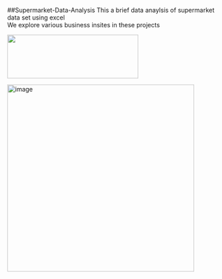 ##Supermarket-Data-Analysis
This a brief data anaylsis of supermarket data set using excel             
We explore various business insites in these projects

<p>
  <img src = "https://www.python.org/static/community_logos/python-logo-master-v3-TM-flattened.png" width="300" height="100">
</p>
 <img width="428" alt="image" src="https://github.com/Nott-Sid/Supermarket-Data-Analysis/assets/157887085/0a1a2cb6-9cf2-4b55-bffc-2ddd57f78115">
